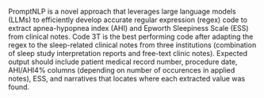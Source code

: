 PromptNLP is a novel approach that leverages large language models (LLMs) to efficiently develop accurate regular expression (regex) code to extract apnea-hypopnea index (AHI) and Epworth Sleepiness Scale (ESS) from clinical notes. Code 3T is the best performing code after adapting the regex to the sleep-related clinical notes from three institutions (combination of sleep study interpretation reports and free-text clinic notes). Expected output should include patient medical record number, procedure date, AHI/AHI4% columns (depending on number of occurences in applied notes), ESS, and narratives that locates where each extracted value was found.
